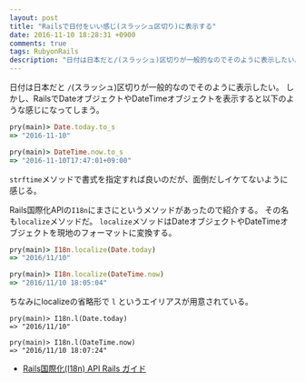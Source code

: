 ```yaml
---
layout: post
title: "Railsで日付をいい感じ(スラッシュ区切り)に表示する"
date: 2016-11-10 18:28:31 +0900
comments: true
tags: RubyonRails
description: "日付は日本だと/(スラッシュ)区切りが一般的なのでそのように表示したい。I18nを使った方法を紹介する。"
---
```


日付は日本だと `/`(スラッシュ)区切りが一般的なのでそのように表示したい。
しかし、RailsでDateオブジェクトやDateTimeオブジェクトを表示すると以下のような感じになってしまう。

```ruby
pry(main)> Date.today.to_s
=> "2016-11-10"

pry(main)> DateTime.now.to_s
=> "2016-11-10T17:47:01+09:00"
```

`strftime`メソッドで書式を指定すれば良いのだが、面倒だしイケてないように感じる。

Rails国際化APIの`I18n`にまさにというメソッドがあったので紹介する。
その名も`localize`メソッドだ。
`localize`メソッドはDateオブジェクトやDateTimeオブジェクトを現地のフォーマットに変換する。

```ruby
pry(main)> I18n.localize(Date.today)
=> "2016/11/10"

pry(main)> I18n.localize(DateTime.now)
=> "2016/11/10 18:05:04"
```

ちなみにlocalizeの省略形で `l` というエイリアスが用意されている。

```
pry(main)> I18n.l(Date.today)
=> "2016/11/10"

pry(main)> I18n.l(DateTime.now)
=> "2016/11/10 18:07:24"
```

* [Rails国際化(I18n) API Rails ガイド](http://railsguides.jp/i18n.html#%E3%83%91%E3%83%96%E3%83%AA%E3%83%83%E3%82%AFi18n-api)

